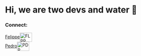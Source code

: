 <h1 align="left">Hi, we are two devs and water 🚰</h1>


<!--- <img src="https://img.icons8.com/external-itim2101-lineal-color-itim2101/64/000000/external-robot-computer-and-laptop-itim2101-lineal-color-itim2101.png"/> I’m studying mechatronic engineer at IFSC - Santa Catarina unit
- <img src="https://img.icons8.com/external-prettycons-lineal-color-prettycons/49/000000/external-engine-web-and-seo-prettycons-lineal-color-prettycons.png"/> Learning about AI and python mostly.
- <img src="https://img.icons8.com/plasticine/100/000000/work.png"/> I’m looking for a job
- <img src="https://img.icons8.com/ios/50/000000/phone-disconnected.png"/> Feel free to call me :)
--->




<h3 align="left">Connect:</h3>
<div align="left">
  
<a href="https://www.linkedin.com/in/felippefn/" target="blank">Felippe<img align="center" src="https://raw.githubusercontent.com/rahuldkjain/github-profile-readme-generator/master/src/images/icons/Social/linked-in-alt.svg" alt="FLPP" height="30" width="40" /><br></a>
<a href="https://www.linkedin.com/in/pedrokrivochein/" target="blank">Pedro<img align="center" src="https://raw.githubusercontent.com/rahuldkjain/github-profile-readme-generator/master/src/images/icons/Social/linked-in-alt.svg" alt="PDR" height="30" width="40" /></a>
<!--
[![image](https://img.shields.io/badge/LinkedIn-0077B5?style=for-the-badge&logo=linkedin&logoColor=white)](https://www.linkedin.com/in/felippefn/)
[![image](https://img.shields.io/badge/Outlook-0078D4?style=for-the-badge&logo=microsoft-outlook&logoColor=white)](mailto:flppprojects@outlook.com)
  -->
</div>


